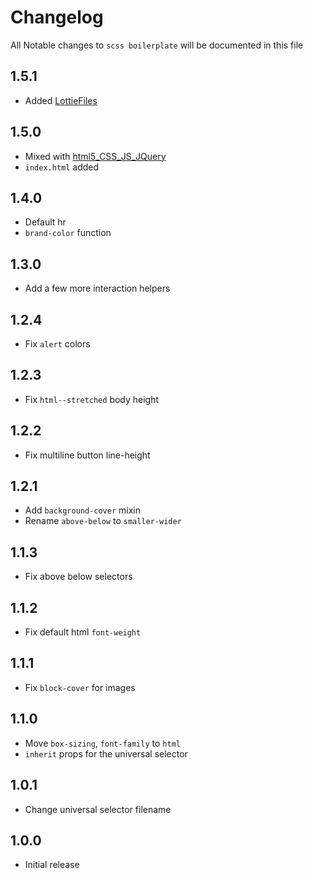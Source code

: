 # Changelog

All Notable changes to `scss boilerplate` will be documented in this file

## 1.5.1
- Added  [LottieFiles](https://github.com/LottieFiles)

## 1.5.0
- Mixed with [html5_CSS_JS_JQuery](https://github.com/yogeshswdev/html5_CSS_JavaScript_JQuery_start)
- `index.html` added

## 1.4.0
- Default hr
- `brand-color` function

## 1.3.0
- Add a few more interaction helpers

## 1.2.4
- Fix `alert` colors

## 1.2.3
- Fix `html--stretched`  body height

## 1.2.2
- Fix multiline button line-height

## 1.2.1
- Add `background-cover` mixin
- Rename `above-below` to `smaller-wider`

## 1.1.3
- Fix above below selectors

## 1.1.2
- Fix default html `font-weight`

## 1.1.1
- Fix `block-cover` for images

## 1.1.0
- Move `box-sizing`, `font-family` to `html`
- `inherit` props for the universal selector

## 1.0.1
- Change universal selector filename

## 1.0.0
- Initial release
